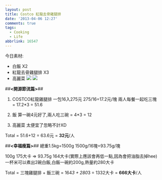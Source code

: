 ```yaml
---
layout: post
title: Costco 紅龍去骨雞腿排
date: '2013-04-06 12:27'
comments: true
tags:
  - Cooking
  - Life
abbrlink: 16547
---
```



今日素材:

- 白飯 X2
- 紅龍去骨雞腿排 X3
- 高麗菜
![](https://lh4.googleusercontent.com/-7Jt9TbIim7c/UdAlkvGnLRI/AAAAAAAAArA/Kt8Ssn1PAZ4/w493-h874-no/food_04061.jpg)
![](https://lh3.googleusercontent.com/-Ez8d4TgUV1g/UdAll4uXjnI/AAAAAAAAArE/D2m4LcMKSzU/w1296-h731-no/food_04062.jpg)




##**<開源節流篇>**##
1. COSTCO紅龍雞腿排
一包16入275元
275/16=17.2元/塊
兩人每餐一起吃三塊 = 17.2*3 = 51.6

2. 飯
算一碗4元好了,兩人吃三碗 = 4*3 = 12
3. 高麗菜
太便宜了忽略不計XD

Total = 51.6+12 = 63.6元 = **32元**/人

##**<幸福瘦篇>**##
總重1.5kg=1500g
1500g/16塊=93.75g/塊

100g 175大卡  => 93.75g 164大卡(實際上應該會再低一點,因為會把油脂去掉hee)
一杯米可以煮出2碗白飯,白飯一碗約200g,熱量約280大卡

Total
= 三塊雞腿排 + 飯三碗
= 164*3 + 280*3 = 1332大卡 = **666大卡**/人
